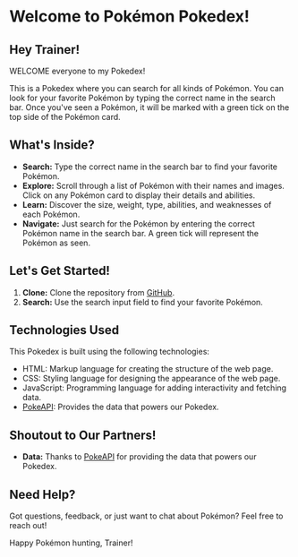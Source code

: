 # Welcome to Pokémon Pokedex!

## Hey Trainer!

WELCOME everyone to my Pokedex!

This is a Pokedex where you can search for all kinds of Pokémon. You can look for your favorite Pokémon by typing the correct name in the search bar. Once you've seen a Pokémon, it will be marked with a green tick on the top side of the Pokémon card.

## What's Inside?

- **Search:** Type the correct name in the search bar to find your favorite Pokémon.
- **Explore:** Scroll through a list of Pokémon with their names and images. Click on any Pokémon card to display their details and abilities.
- **Learn:** Discover the size, weight, type, abilities, and weaknesses of each Pokémon.
- **Navigate:** Just search for the Pokémon by entering the correct Pokémon name in the search bar. A green tick will represent the Pokémon as seen.

## Let's Get Started!

1. **Clone:** Clone the repository from [GitHub](https://github.com/Kinleyjigs/02230313_WEB101_PA1.git).
2. **Search:** Use the search input field to find your favorite Pokémon.

## Technologies Used

This Pokedex is built using the following technologies:
- HTML: Markup language for creating the structure of the web page.
- CSS: Styling language for designing the appearance of the web page.
- JavaScript: Programming language for adding interactivity and fetching data.
- [PokeAPI](https://pokeapi.co/api/v2/): Provides the data that powers our Pokedex.

## Shoutout to Our Partners!

- **Data:** Thanks to [PokeAPI](https://pokeapi.co/api/v2/) for providing the data that powers our Pokedex.

## Need Help?

Got questions, feedback, or just want to chat about Pokémon? Feel free to reach out!

Happy Pokémon hunting, Trainer!
